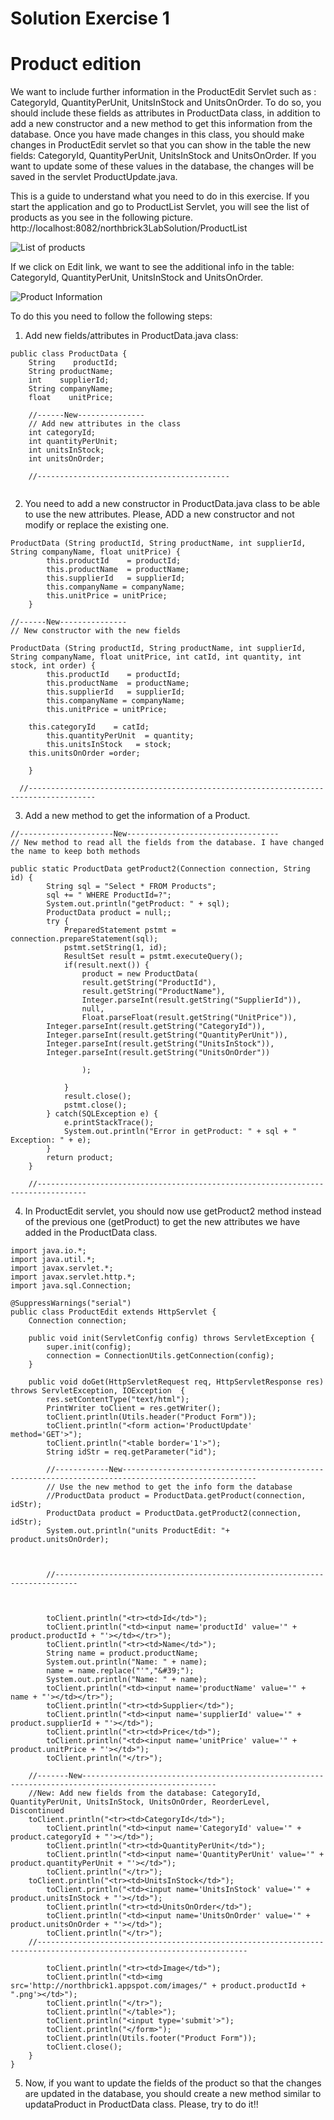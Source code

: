 # Solution Exercise 1



# Product edition
We want to include further information in the  ProductEdit Servlet such as :  CategoryId, QuantityPerUnit, UnitsInStock and UnitsOnOrder. To do so, you should include these fields as attributes in ProductData class, in addition to add a new constructor and a new method to get this information from the database. 
Once you have made changes in this class, you should make changes in ProductEdit servlet so that you can show in the table the new fields: CategoryId, QuantityPerUnit, UnitsInStock and UnitsOnOrder.
If you want to update some of these values in the database, the changes will be saved in the servlet ProductUpdate.java.


This is a guide to understand what you need to do in this exercise. 
If you start the application and go to ProductList Servlet, you will see the list of products as you see in the following picture. 
http://localhost:8082/northbrick3LabSolution/ProductList

![List of products](https://josuneha.github.io/SoftEng/ProductListEx1.png)


If we click on Edit link, we want to see the additional info in the table: CategoryId, QuantityPerUnit, UnitsInStock and UnitsOnOrder.

![Product Information](https://josuneha.github.io/SoftEng/ProductListEx1b.png)

To do this you need to follow the following steps:
1) Add new fields/attributes in ProductData.java class:

```
public class ProductData {
    String    productId;
    String productName;
    int    supplierId;
    String companyName;
    float    unitPrice;
	
	//------New---------------
	// Add new attributes in the class
	int categoryId;
	int quantityPerUnit;
	int unitsInStock;
	int unitsOnOrder;
	
	//-------------------------------------------
	

```
2)	You need to add a new constructor in ProductData.java class to be able to use the new attributes.
Please, ADD a new constructor and not modify or replace the existing one.

```
ProductData (String productId, String productName, int supplierId, String companyName, float unitPrice) {
        this.productId    = productId;
        this.productName  = productName;
        this.supplierId   = supplierId;
        this.companyName = companyName;
        this.unitPrice = unitPrice;
    }
	
//------New---------------
// New constructor with the new fields

ProductData (String productId, String productName, int supplierId, String companyName, float unitPrice, int catId, int quantity, int stock, int order) {
        this.productId    = productId;
        this.productName  = productName;
        this.supplierId   = supplierId;
        this.companyName = companyName;
        this.unitPrice = unitPrice;
		
	this.categoryId    = catId;
        this.quantityPerUnit  = quantity;
        this.unitsInStock   = stock;
	this.unitsOnOrder =order;
        			
    }
	
  //-------------------------------------------------------------------------------------

```

3) Add a new method to get the information of a Product. 

```
//---------------------New----------------------------------
// New method to read all the fields from the database. I have changed the name to keep both methods
	
public static ProductData getProduct2(Connection connection, String id) {
        String sql = "Select * FROM Products";
        sql += " WHERE ProductId=?";
        System.out.println("getProduct: " + sql);
        ProductData product = null;;
        try {
            PreparedStatement pstmt = connection.prepareStatement(sql);
            pstmt.setString(1, id);
            ResultSet result = pstmt.executeQuery();
            if(result.next()) {
                product = new ProductData(
                result.getString("ProductId"),
                result.getString("ProductName"),
                Integer.parseInt(result.getString("SupplierId")),
                null,
                Float.parseFloat(result.getString("UnitPrice")),			
		Integer.parseInt(result.getString("CategoryId")),
		Integer.parseInt(result.getString("QuantityPerUnit")), 
		Integer.parseInt(result.getString("UnitsInStock")),
		Integer.parseInt(result.getString("UnitsOnOrder"))
					
                );
			
            }
            result.close();
            pstmt.close();
        } catch(SQLException e) {
            e.printStackTrace();
            System.out.println("Error in getProduct: " + sql + " Exception: " + e);
        }
        return product;
    }
    
	//---------------------------------------------------------------------------------
```
4) In ProductEdit servlet, you should now use getProduct2 method instead of the previous one (getProduct) to get the new attributes we have added in the ProductData class.

```
import java.io.*;
import java.util.*;
import javax.servlet.*;
import javax.servlet.http.*;
import java.sql.Connection;

@SuppressWarnings("serial")
public class ProductEdit extends HttpServlet {
    Connection connection;

    public void init(ServletConfig config) throws ServletException {
        super.init(config);
        connection = ConnectionUtils.getConnection(config);
    }

    public void doGet(HttpServletRequest req, HttpServletResponse res) throws ServletException, IOException  {
        res.setContentType("text/html");
        PrintWriter toClient = res.getWriter();
        toClient.println(Utils.header("Product Form"));
        toClient.println("<form action='ProductUpdate' method='GET'>");
        toClient.println("<table border='1'>");
        String idStr = req.getParameter("id");
        
		//------------New----------------------------------------------------------------------------------------------------
		// Use the new method to get the info form the database
		//ProductData product = ProductData.getProduct(connection, idStr);
		ProductData product = ProductData.getProduct2(connection, idStr);
		System.out.println("units ProductEdit: "+ product.unitsOnOrder);
		
		
		
		//---------------------------------------------------------------------------
        
		
		
		toClient.println("<tr><td>Id</td>");
        toClient.println("<td><input name='productId' value='" + product.productId + "'></td></tr>");
        toClient.println("<tr><td>Name</td>");
        String name = product.productName;
        System.out.println("Name: " + name);
        name = name.replace("'","&#39;");
        System.out.println("Name: " + name);
        toClient.println("<td><input name='productName' value='" + name + "'></td></tr>");
        toClient.println("<tr><td>Supplier</td>");
        toClient.println("<td><input name='supplierId' value='" + product.supplierId + "'></td>");
        toClient.println("<tr><td>Price</td>");
        toClient.println("<td><input name='unitPrice' value='" + product.unitPrice + "'></td>");
        toClient.println("</tr>");
		
	//-------New----------------------------------------------------------------------------------------------------
	//New: Add new fields from the database: CategoryId, QuantityPerUnit, UnitsInStock, UnitsOnOrder, ReorderLevel, Discontinued
	toClient.println("<tr><td>CategoryId</td>");
        toClient.println("<td><input name='CategoryId' value='" + product.categoryId + "'></td>");
        toClient.println("<tr><td>QuantityPerUnit</td>");
        toClient.println("<td><input name='QuantityPerUnit' value='" + product.quantityPerUnit + "'></td>");
        toClient.println("</tr>");
	toClient.println("<tr><td>UnitsInStock</td>");
        toClient.println("<td><input name='UnitsInStock' value='" + product.unitsInStock + "'></td>");
        toClient.println("<tr><td>UnitsOnOrder</td>");
        toClient.println("<td><input name='UnitsOnOrder' value='" + product.unitsOnOrder + "'></td>");
        toClient.println("</tr>");
	//---------------------------------------------------------------------------------------------------------------------
		
        toClient.println("<tr><td>Image</td>");
        toClient.println("<td><img src='http://northbrick1.appspot.com/images/" + product.productId + ".png'></td>");
        toClient.println("</tr>");
        toClient.println("</table>");
        toClient.println("<input type='submit'>");
        toClient.println("</form>");
        toClient.println(Utils.footer("Product Form"));
        toClient.close();
    }
}

```
5) Now, if you want to update the fields of the product so that the changes are updated in the database, you should create a new method similar to updataProduct in ProductData class. Please, try to do it!!

